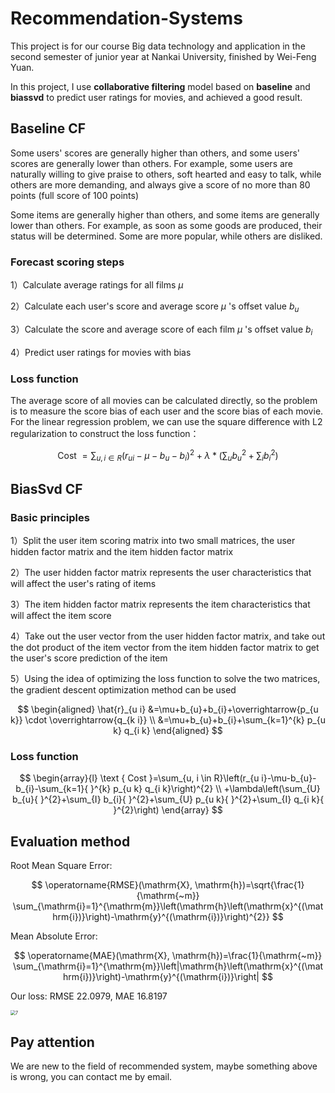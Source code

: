 # Recommendation-Systems
This project is for our course Big data technology and application in the second semester of junior year at Nankai University, finished by Wei-Feng Yuan.

In this project, I use  **collaborative filtering** model based on **baseline** and **biassvd** to predict user ratings for movies, and achieved a good result.

## Baseline CF

  Some users' scores are generally higher than others, and some users' scores are generally lower than others. For example, some users are naturally willing to give praise to others, soft hearted and easy to talk, while others are more demanding, and always give a score of no more than 80 points (full score of 100 points)

Some items are generally higher than others, and some items are generally lower than others. For example, as soon as some goods are produced, their status will be determined. Some are more popular, while others are disliked.

### Forecast scoring steps

1）Calculate average ratings for all films $\mu$

2）Calculate each user's score and average score $\mu$ 's offset value $b_{u}$

3）Calculate the score and average score of each film $\mu$ 's offset value $b_{i}$

4）Predict user ratings for movies with bias

### Loss function

The average score of all movies can be calculated directly, so the problem is to measure the score bias of each user and the score bias of each movie. For the linear regression problem, we can use the square difference with L2 regularization to construct the loss function：


$$
\text { Cost }=\sum_{u, i \in R}\left(r_{u i}-\mu-b_{u}-b_{i}\right)^{2}+\lambda *\left(\sum_{u} b_{u}{ }^{2}+\sum_{i} b_{i}{ }^{2}\right)
$$



## BiasSvd CF

### Basic principles

1）Split the user item scoring matrix into two small matrices, the user hidden factor matrix and the item hidden factor matrix

2）The user hidden factor matrix represents the user characteristics that will affect the user's rating of items

3）The item hidden factor matrix represents the item characteristics that will affect the item score

4）Take out the user vector from the user hidden factor matrix, and take out the dot product of the item vector from the item hidden factor matrix to get the user's score prediction of the item

5）Using the idea of optimizing the loss function to solve the two matrices, the gradient descent optimization method can be used

$$
\begin{aligned}
\hat{r}_{u i} &=\mu+b_{u}+b_{i}+\overrightarrow{p_{u k}} \cdot \overrightarrow{q_{k i}} \\
&=\mu+b_{u}+b_{i}+\sum_{k=1}^{k} p_{u k} q_{i k}
\end{aligned}
$$

### Loss function

$$
\begin{array}{l}
\text { Cost }=\sum_{u, i \in R}\left(r_{u i}-\mu-b_{u}-b_{i}-\sum_{k=1}{ }^{k} p_{u k} q_{i k}\right)^{2} \\
+\lambda\left(\sum_{U} b_{u}{ }^{2}+\sum_{I} b_{i}{ }^{2}+\sum_{U} p_{u k}{ }^{2}+\sum_{I} q_{i k}{ }^{2}\right)
\end{array}
$$

## Evaluation method

Root Mean Square Error:


$$
\operatorname{RMSE}(\mathrm{X}, \mathrm{h})=\sqrt{\frac{1}{\mathrm{~m}} \sum_{\mathrm{i}=1}^{\mathrm{m}}\left(\mathrm{h}\left(\mathrm{x}^{(\mathrm{i})}\right)-\mathrm{y}^{(\mathrm{i})}\right)^{2}}
$$


Mean Absolute Error:


$$
\operatorname{MAE}(\mathrm{X}, \mathrm{h})=\frac{1}{\mathrm{~m}} \sum_{\mathrm{i}=1}^{\mathrm{m}}\left|\mathrm{h}\left(\mathrm{x}^{(\mathrm{i})}\right)-\mathrm{y}^{(\mathrm{i})}\right|
$$



Our loss: RMSE 22.0979, MAE 16.8197

<img src="https://s2.loli.net/2022/06/11/pTxwgiVtcK6a5I4.png" alt="7" style="zoom:50%;" />

## Pay attention

We are new to the field of recommended system, maybe something above is wrong, you can contact me by email.
